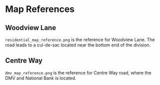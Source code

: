 # Map References

## Woodview Lane

``residential_map_reference.png`` is the reference for Woodview Lane. The road leads to a cul-de-sac located near the bottom end of the division.

## Centre Way

``dmv_map_reference.png`` is the reference for Centre Way road, where the DMV and National Bank is located.
